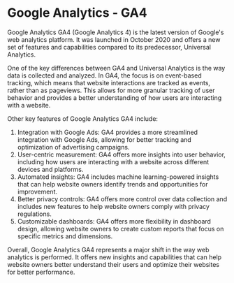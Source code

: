 # Google Analytics - GA4

Google Analytics GA4 (Google Analytics 4) is the latest version of Google's web analytics platform. It was launched in October 2020 and offers a new set of features and capabilities compared to its predecessor, Universal Analytics.

One of the key differences between GA4 and Universal Analytics is the way data is collected and analyzed. In GA4, the focus is on event-based tracking, which means that website interactions are tracked as events, rather than as pageviews. This allows for more granular tracking of user behavior and provides a better understanding of how users are interacting with a website.

Other key features of Google Analytics GA4 include:

1. Integration with Google Ads: GA4 provides a more streamlined integration with Google Ads, allowing for better tracking and optimization of advertising campaigns.
2. User-centric measurement: GA4 offers more insights into user behavior, including how users are interacting with a website across different devices and platforms.
3. Automated insights: GA4 includes machine learning-powered insights that can help website owners identify trends and opportunities for improvement.
4. Better privacy controls: GA4 offers more control over data collection and includes new features to help website owners comply with privacy regulations.
5. Customizable dashboards: GA4 offers more flexibility in dashboard design, allowing website owners to create custom reports that focus on specific metrics and dimensions.

Overall, Google Analytics GA4 represents a major shift in the way web analytics is performed. It offers new insights and capabilities that can help website owners better understand their users and optimize their websites for better performance.
